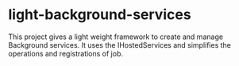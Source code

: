 # light-background-services
This project gives a light weight framework to create and manage Background services. It uses the IHostedServices and simplifies the operations and registrations of job.
